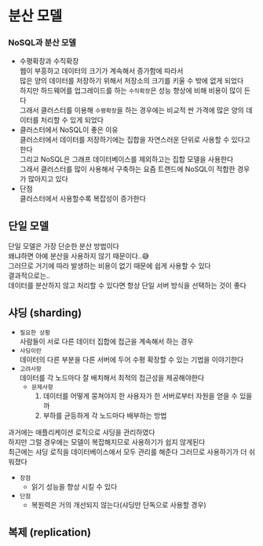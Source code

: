 # 분산 모델

### NoSQL과 분산 모델
- 수평확장과 수직확장  
웹이 부흥하고 데이터의 크기가 계속해서 증가함에 따라서  
많은 양의 데이터를 저장하기 위해서 저장소의 크기를 키울 수 밖에 없게 되었다  
하지만 하드웨어를 업그레이드를 하는 `수직확장`은 성능 향상에 비해 비용이 많이 든다  
그래서 클러스터를 이용해 `수평확장`을 하는 경우에는 비교적 싼 가격에 많은 양의 데이터를 처리할 수 있게 되었다  
- 클러스터에서 NoSQL이 좋은 이유  
클러스터에서 데이터를 저장하기에는 집합을 자연스러운 단위로 사용할 수 있다고 한다  
그리고 NoSQL은 그래프 데이터베이스를 제외하고는 집합 모델을 사용한다  
그래서 클러스터를 많이 사용해서 구축하는 요즘 트랜드에 NoSQL이 적합한 경우가 많아지고 있다  
- 단점  
  클러스터에서 사용할수록 복잡성이 증가한다 

## 단일 모델
단일 모델은 가장 단순한 분산 방법이다  
왜냐하면 아예 분산을 사용하지 않기 때문이다..😅  
그러므로 거기에 따라 발생하는 비용이 없기 때문에 쉽게 사용할 수 있다  
결과적으로는..  
데이터를 분산하지 않고 처리할 수 있다면 항상 단일 서버 방식을 선택하는 것이 좋다  

## 샤딩 (sharding)
- `필요한 상황`  
  사람들이 서로 다른 데이터 집합에 접근을 계속해서 하는 경우
- `샤딩이란`  
  데이터의 다른 부분을 다른 서버에 두어 수평 확장할 수 있는 기법을 이야기한다
- `고려사항`  
  데이터를 각 노드마다 잘 배치해서 최적의 접근성을 제공해야한다  
  - `문제사항`
    1. 데이터를 어떻게 뭉쳐야지 한 사용자가 한 서버로부터 자원을 얻을 수 있을까
    2. 부하를 균등하게 각 노드마다 배부하는 방법

과거에는 애플리케이션 로직으로 샤딩을 관리하였다  
하지만 그럴 경우에는 모델이 복잡해지므로 사용하기가 쉽지 않게된다  
최근에는 샤딩 로직을 데이터베이스에서 모두 관리를 해준다
그러므로 사용하기가 더 쉬워졌다  

- `장점`
  - 읽기 성능을 향상 시킬 수 있다
- `단점`
  - 복원력은 거의 개선되지 않는다(샤딩만 단독으로 사용할 경우)
  

## 복제 (replication)